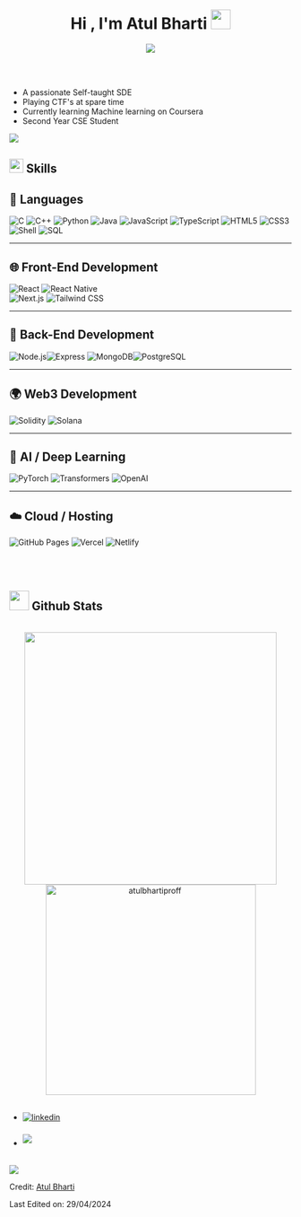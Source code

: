 
<h1 align="center"><b>Hi , I'm Atul Bharti </b><img src="https://media.giphy.com/media/hvRJCLFzcasrR4ia7z/giphy.gif" width="35"></h1>
<!--  -->
<p align="center">
  <a href="https://github.com/DenverCoder1/readme-typing-svg"><img src="https://readme-typing-svg.herokuapp.com?font=Time+New+Roman&color=cyan&size=25&center=true&vCenter=true&width=600&height=100&lines=Self-taught+Software+Developer,;Computer+Science+Student,;CTF+Newbie,;Active+Learner/Researcher,;Love+to+learn+new+stuffs..<3"></a>
</p>
<br>
<br>

- A passionate Self-taught SDE
- Playing CTF's at spare time
- Currently learning Machine learning on Coursera
- Second Year CSE Student

<img src="https://user-images.githubusercontent.com/73097560/115834477-dbab4500-a447-11eb-908a-139a6edaec5c.gif"><br>
## <img src="https://media2.giphy.com/media/QssGEmpkyEOhBCb7e1/giphy.gif?cid=ecf05e47a0n3FV2wt57xxLBeaHREZpm3eZ1MVoBes3qub00bl&rid=giphy.gif" width ="25"><b> Skills</b>
<p align="center">


## 🚀 Languages

![C](https://img.shields.io/badge/C%20-%232370ED.svg?style=for-the-badge&logo=c&logoColor=white) ![C++](https://img.shields.io/badge/C++%20-%2300599C.svg?style=for-the-badge&logo=c%2B%2B&logoColor=white) ![Python](https://img.shields.io/badge/Python%20-%2314354C.svg?style=for-the-badge&logo=python&logoColor=white) ![Java](https://img.shields.io/badge/Java-ED8B00?style=for-the-badge&logo=openjdk&logoColor=white) ![JavaScript](https://img.shields.io/badge/JavaScript%20-%23F7DF1E.svg?style=for-the-badge&logo=javascript&logoColor=black) ![TypeScript](https://img.shields.io/badge/typescript%20-%231572B6.svg?style=for-the-badge&logo=typescript&logoColor=white) ![HTML5](https://img.shields.io/badge/HTML5-E34F26?style=for-the-badge&logo=html5&logoColor=white) ![CSS3](https://img.shields.io/badge/CSS3%20-%231572B6.svg?style=for-the-badge&logo=css3&logoColor=white)  
![Shell](https://img.shields.io/badge/Bash-%23121011.svg?style=for-the-badge&logo=gnu-bash&logoColor=white) ![SQL](https://img.shields.io/badge/SQL-%2307405e.svg?style=for-the-badge&logo=sqlite&logoColor=white)

---

## 🌐 Front-End Development

![React](https://img.shields.io/badge/react%21-%231572B6.svg?style=for-the-badge&logo=react&logoColor=white) ![React Native](https://img.shields.io/badge/React%20Native-20232A?style=for-the-badge&logo=react&logoColor=61DAFB)  
![Next.js](https://img.shields.io/badge/Next.js-black?style=for-the-badge&logo=next.js&logoColor=white) ![Tailwind CSS](https://img.shields.io/badge/TailwindCSS-%2338B2AC.svg?style=for-the-badge&logo=tailwind-css&logoColor=white)

---

## 🔧 Back-End Development

![Node.js](https://img.shields.io/badge/Node.js-%23339933.svg?style=for-the-badge&logo=node.js&logoColor=white)![Express](https://img.shields.io/badge/Express.js-%23000000.svg?style=for-the-badge&logo=express&logoColor=white) ![MongoDB](https://img.shields.io/badge/MongoDB-%2347A248.svg?style=for-the-badge&logo=mongodb&logoColor=white)![PostgreSQL](https://img.shields.io/badge/PostgreSQL-%23336791.svg?style=for-the-badge&logo=postgresql&logoColor=white)

---

## 🌍 Web3 Development

![Solidity](https://img.shields.io/badge/Solidity-white?style=for-the-badge&logo=solidity&logoColor=purple) ![Solana](https://img.shields.io/badge/Solana-3A0CA3?style=for-the-badge&logo=solana&logoColor=white)

---

## 🧠 AI / Deep Learning

![PyTorch](https://img.shields.io/badge/PyTorch-%23EE4C2C.svg?style=for-the-badge&logo=pytorch&logoColor=white) ![Transformers](https://img.shields.io/badge/HuggingFace-%23FF9900.svg?style=for-the-badge&logo=huggingface&logoColor=black) ![OpenAI](https://img.shields.io/badge/OpenAI-412991?style=for-the-badge&logo=openai&logoColor=white)

---

## ☁️ Cloud / Hosting

![GitHub Pages](https://img.shields.io/badge/GitHub%20Pages-%23327FC7.svg?style=for-the-badge&logo=github&logoColor=white) ![Vercel](https://img.shields.io/badge/Vercel-%23000000.svg?style=for-the-badge&logo=vercel&logoColor=white) ![Netlify](https://img.shields.io/badge/Netlify-%23000000.svg?style=for-the-badge&logo=netlify&logoColor=white)



</p>

<br>
<br>

## <img src="https://media.giphy.com/media/iY8CRBdQXODJSCERIr/giphy.gif" width="35"><b> Github Stats </b>
<br>

<div align="center">

<a href="https://github.com/atulbhartiproff/">
  <img src="https://github-readme-stats.vercel.app/api?username=atulbhartiproff&include_all_commits=true&count_private=true&show_icons=true&line_height=20&title_color=7A7ADB&icon_color=2234AE&text_color=D3D3D3&bg_color=0,000000,130F40" width="450"/>
  <img src="https://github-readme-stats.vercel.app/api/top-langs?username=atulbhartiproff&show_icons=true&locale=en&layout=compact&line_height=20&title_color=7A7ADB&icon_color=2234AE&text_color=D3D3D3&bg_color=0,000000,130F40" width="375"  alt="atulbhartiproff"/>

</a>
</div>

<br>
<div align='left'>

<ul>

<li>
<a href="https://linkedin.com/in/atul-bharti-proff" target="_blank">
<img src="https://img.shields.io/badge/linkedin:atulbharti-%2300acee.svg?color=405DE6&style=for-the-badge&logo=linkedin&logoColor=white" alt=linkedin style="margin-bottom: 5px;"/>
</a>
</li>
<br>
<li>
<a href="mailto:atulbhartiproff@gmail.com" target="_blank">
<img src="https://img.shields.io/badge/gmail:  atulbharti-%23EA4335.svg?style=for-the-badge&logo=gmail&logoColor=white" t=mail style="margin-bottom: 5px;" />
</a>
</li>
	
</ul>
</div>

<br>
<img src="https://user-images.githubusercontent.com/73097560/115834477-dbab4500-a447-11eb-908a-139a6edaec5c.gif">
<br>

Credit: [Atul Bharti](https://github.com/atulbhartiproff)

Last Edited on: 29/04/2024
